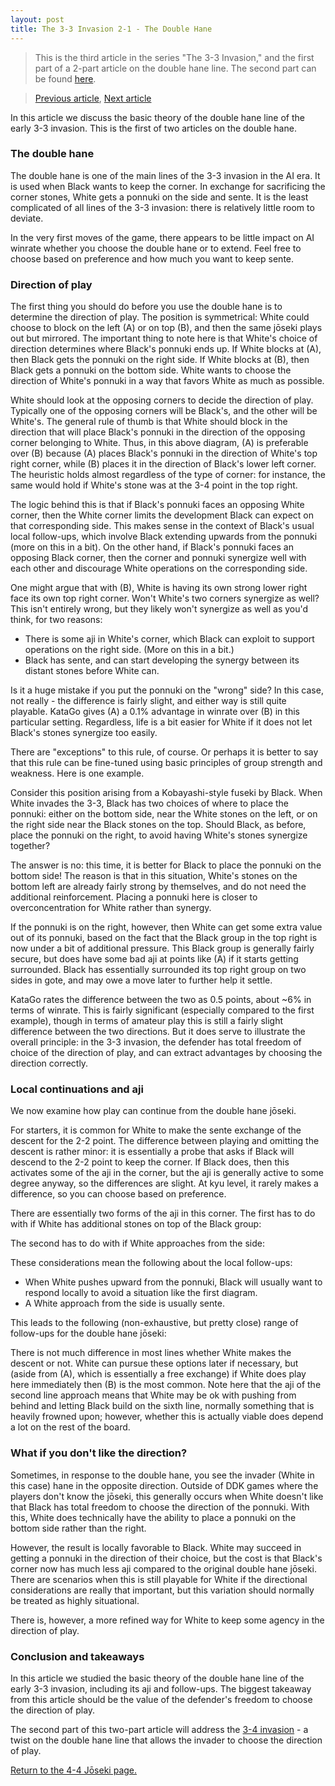 ```yaml
---
layout: post
title: The 3-3 Invasion 2-1 - The Double Hane
---
```


<link rel="stylesheet" type="text/css" href="/assets/css/besogo.css">
<link rel="stylesheet" type="text/css" href="/assets/css/board-wood.css">

<script src="/assets/js/besogo.js"></script>
<script src="/assets/js/editor.js"></script>
<script src="/assets/js/gameRoot.js"></script>
<script src="/assets/js/svgUtil.js"></script>
<script src="/assets/js/parseSgf.js"></script>
<script src="/assets/js/loadSgf.js"></script>
<script src="/assets/js/saveSgf.js"></script>
<script src="/assets/js/boardDisplay.js"></script>
<script src="/assets/js/coord.js"></script>
<script src="/assets/js/toolPanel.js"></script>
<script src="/assets/js/filePanel.js"></script>
<script src="/assets/js/controlPanel.js"></script>
<script src="/assets/js/namesPanel.js"></script>
<script src="/assets/js/commentPanel.js"></script>
<script src="/assets/js/treePanel.js"></script>

<body onload="besogo.autoInit()">

<section markdown="1">

> This is the third article in the series "The 3-3 Invasion," and the first part of a 2-part article on the double hane line. The second part can be found [here](/joseki/44/2021/02/21/44-33-invasion-2-2-34-invasion/).


> [Previous article](/joseki/44/2021/02/21/44-33-invasion-1-intro/), [Next article](/joseki/44/2021/02/21/44-33-invasion-2-2-34-invasion/)

In this article we discuss the basic theory of the double hane line of the early 3-3 invasion.
This is the first of two articles on the double hane.

### The double hane

</section>

<div class="besogo-viewer" maxwidth="550" nowheel="true" coord="western" panels="control+tree+comment" orient="portrait" portratio="none" sgf="/assets/sgf/2021-02-21-sgf/double-hane-sgf/01.sgf"></div>

<section markdown="1">

The double hane is one of the main lines of the 3-3 invasion in the AI era.
It is used when Black wants to keep the corner.
In exchange for sacrificing the corner stones, White gets a ponnuki on the side and sente.
It is the least complicated of all lines of the 3-3 invasion: there is relatively little room to deviate.

In the very first moves of the game, there appears to be little impact on AI winrate whether you choose the double hane or to extend.
Feel free to choose based on preference and how much you want to keep sente.

### Direction of play

The first thing you should do before you use the double hane is to determine the direction of play.
The position is symmetrical: White could choose to block on the left (A) or on top (B), and then the same jōseki plays out but mirrored.
The important thing to note here is that White's choice of direction determines where Black's ponnuki ends up.
If White blocks at (A), then Black gets the ponnuki on the right side.
If White blocks at (B), then Black gets a ponnuki on the bottom side.
White wants to choose the direction of White's ponnuki in a way that favors White as much as possible.

</section>

<div class="besogo-viewer" maxwidth="550" nowheel="true" coord="western" panels="control+tree+comment" orient="portrait" portratio="none" sgf="/assets/sgf/2021-02-21-sgf/double-hane-sgf/02.sgf"></div>

<section markdown="1">

White should look at the opposing corners to decide the direction of play.
Typically one of the opposing corners will be Black's, and the other will be White's.
The general rule of thumb is that White should block in the direction that will place Black's ponnuki in the direction of the opposing corner belonging to White.
Thus, in this above diagram, (A) is preferable over (B) because (A) places Black's ponnuki in the direction of White's top right corner, while (B) places it in the direction of Black's lower left corner.
The heuristic holds almost regardless of the type of corner: for instance, the same would hold if White's stone was at the 3-4 point in the top right.

The logic behind this is that if Black's ponnuki faces an opposing White corner, then the White corner limits the development Black can expect on that corresponding side.
This makes sense in the context of Black's usual local follow-ups, which involve Black extending upwards from the ponnuki (more on this in a bit).
On the other hand, if Black's ponnuki faces an opposing Black corner, then the corner and ponnuki synergize well with each other and discourage White operations on the corresponding side.

One might argue that with (B), White is having its own strong lower right face its own top right corner.
Won't White's two corners synergize as well?
This isn't entirely wrong, but they likely won't synergize as well as you'd think, for two reasons:
* There is some aji in White's corner, which Black can exploit to support operations on the right side. (More on this in a bit.)
* Black has sente, and can start developing the synergy between its distant stones before White can.

Is it a huge mistake if you put the ponnuki on the "wrong" side?
In this case, not really - the difference is fairly slight, and either way is still quite playable.
KataGo gives (A) a 0.1% advantage in winrate over (B) in this particular setting.
Regardless, life is a bit easier for White if it does not let Black's stones synergize too easily.

There are "exceptions" to this rule, of course.
Or perhaps it is better to say that this rule can be fine-tuned using basic principles of group strength and weakness.
Here is one example.

</section>

<div class="besogo-viewer" realstones="on" maxwidth="550" nowheel="true" coord="western" panels="control+tree+comment" orient="portrait" portratio="none" sgf="/assets/sgf/2021-02-21-sgf/double-hane-sgf/03.sgf"></div>

<section markdown="1">

Consider this position arising from a Kobayashi-style fuseki by Black.
When White invades the 3-3, Black has two choices of where to place the ponnuki: either on the bottom side, near the White stones on the left, or on the right side near the Black stones on the top.
Should Black, as before, place the ponnuki on the right, to avoid having White's stones synergize together?

The answer is no: this time, it is better for Black to place the ponnuki on the bottom side!
The reason is that in this situation, White's stones on the bottom left are already fairly strong by themselves, and do not need the additional reinforcement.
Placing a ponnuki here is closer to overconcentration for White rather than synergy.

If the ponnuki is on the right, however, then White can get some extra value out of its ponnuki, based on the fact that the Black group in the top right is now under a bit of additional pressure.
This Black group is generally fairly secure, but does have some bad aji at points like (A) if it starts getting surrounded.
Black has essentially surrounded its top right group on two sides in gote, and may owe a move later to further help it settle.

KataGo rates the difference between the two as 0.5 points, about ~6% in terms of winrate.
This is fairly significant (especially compared to the first example), though in terms of amateur play this is still a fairly slight difference between the two directions.
But it does serve to illustrate the overall principle: in the 3-3 invasion, the defender has total freedom of choice of the direction of play, and can extract advantages by choosing the direction correctly.

### Local continuations and aji

We now examine how play can continue from the double hane jōseki.

</section>

<div class="besogo-viewer" realstones="on" maxwidth="550" nowheel="true" coord="western" panels="control+tree+comment" orient="portrait" portratio="none" sgf="/assets/sgf/2021-02-21-sgf/double-hane-sgf/05.sgf"></div>

<section markdown="1">

For starters, it is common for White to make the sente exchange of the descent for the 2-2 point.
The difference between playing and omitting the descent is rather minor: it is essentially a probe that asks if Black will descend to the 2-2 point to keep the corner.
If Black does, then this activates some of the aji in the corner, but the aji is generally active to some degree anyway, so the differences are slight.
At kyu level, it rarely makes a difference, so you can choose based on preference.

There are essentially two forms of the aji in this corner.
The first has to do with if White has additional stones on top of the Black group:

</section>

<div class="besogo-viewer" realstones="on" maxwidth="550" nowheel="true" coord="western" panels="control+tree+comment" orient="portrait" portratio="none" sgf="/assets/sgf/2021-02-21-sgf/double-hane-sgf/06.sgf"></div>

<section markdown="1">

The second has to do with if White approaches from the side:

</section>

<div class="besogo-viewer" realstones="on" maxwidth="550" nowheel="true" coord="western" panels="control+tree+comment" orient="portrait" portratio="none" sgf="/assets/sgf/2021-02-21-sgf/double-hane-sgf/07.sgf"></div>

<section markdown="1">

These considerations mean the following about the local follow-ups:
* When White pushes upward from the ponnuki, Black will usually want to respond locally to avoid a situation like the first diagram.
* A White approach from the side is usually sente.

This leads to the following (non-exhaustive, but pretty close) range of follow-ups for the double hane jōseki:

</section>

<div class="besogo-viewer" realstones="on" maxwidth="550" nowheel="true" coord="western" panels="control+tree+comment" orient="portrait" portratio="none" sgf="/assets/sgf/2021-02-21-sgf/double-hane-sgf/08.sgf"></div>

<section markdown="1">

There is not much difference in most lines whether White makes the descent or not.
White can pursue these options later if necessary, but (aside from (A), which is essentially a free exchange) if White does play here immediately then (B) is the most common.
Note here that the aji of the second line approach means that White may be ok with pushing from behind and letting Black build on the sixth line, normally something that is heavily frowned upon; however, whether this is actually viable does depend a lot on the rest of the board.


### What if you don't like the direction?

</section>

<div class="besogo-viewer" realstones="on" maxwidth="550" nowheel="true" coord="western" panels="control+tree+comment" orient="portrait" portratio="none" sgf="/assets/sgf/2021-02-21-sgf/double-hane-sgf/04.sgf"></div>

<section markdown="1">

Sometimes, in response to the double hane, you see the invader (White in this case) hane in the opposite direction.
Outside of DDK games where the players don't know the jōseki, this generally occurs when White doesn't like that Black has total freedom to choose the direction of the ponnuki.
With this, White does technically have the ability to place a ponnuki on the bottom side rather than the right.

However, the result is locally favorable to Black.
White may succeed in getting a ponnuki in the direction of their choice, but the cost is that Black's corner now has much less aji compared to the original double hane jōseki.
There are scenarios when this is still playable for White if the directional considerations are really that important, but this variation should normally be treated as highly situational.

There is, however, a more refined way for White to keep some agency in the direction of play.

### Conclusion and takeaways

In this article we studied the basic theory of the double hane line of the early 3-3 invasion, including its aji and follow-ups.
The biggest takeaway from this article should be the value of the defender's freedom to choose the direction of play.

The second part of this two-part article will address the [3-4 invasion](/joseki/44/2021/02/21/44-33-invasion-2-2-34-invasion/) - a twist on the double hane line that allows the invader to choose the direction of play.

[Return to the 4-4 Jōseki page.](/44/)

</section>